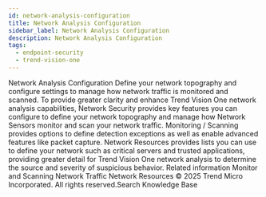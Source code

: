 ```yaml
---
id: network-analysis-configuration
title: Network Analysis Configuration
sidebar_label: Network Analysis Configuration
description: Network Analysis Configuration
tags:
  - endpoint-security
  - trend-vision-one
---
```


 Network Analysis Configuration Define your network topography and configure settings to manage how network traffic is monitored and scanned. To provide greater clarity and enhance Trend Vision One network analysis capabilities, Network Security provides key features you can configure to define your network topography and manage how Network Sensors monitor and scan your network traffic. Monitoring / Scanning provides options to define detection exceptions as well as enable advanced features like packet capture. Network Resources provides lists you can use to define your network such as critical servers and trusted applications, providing greater detail for Trend Vision One network analysis to determine the source and severity of suspicious behavior. Related information Monitor and Scanning Network Traffic Network Resources © 2025 Trend Micro Incorporated. All rights reserved.Search Knowledge Base